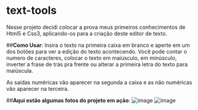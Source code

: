 # text-tools

Nesse projeto decidi colocar a prova meus primeiros conhecimentos de Html5 e Css3, aplicando-os para a criação deste editor de texto.

##**Como Usar**: 
Insira o texto na primeira caixa em branco e aperte em um dos botões para ver a edição do texto acontecendo.
Você pode contar o numero de caracteres, colocar o texto em maiúsculo, em minúsculo,
inverter a frase de trás pra frente ou alterar a primeira letra do texto para maiúscula.

As saídas numéricas vão aparecer na segunda a caixa e as não numéricas vão aparecer na terceira.

##**Aqui estão algumas fotos do projeto em ação**:
![image](https://github.com/italomonte/text-tools/assets/68883489/c84140af-f70a-42c8-871e-9955c2bf9bcc) ![image](https://github.com/italomonte/text-tools/assets/68883489/22bdf979-f180-420d-afd0-6ef2563e275d)
